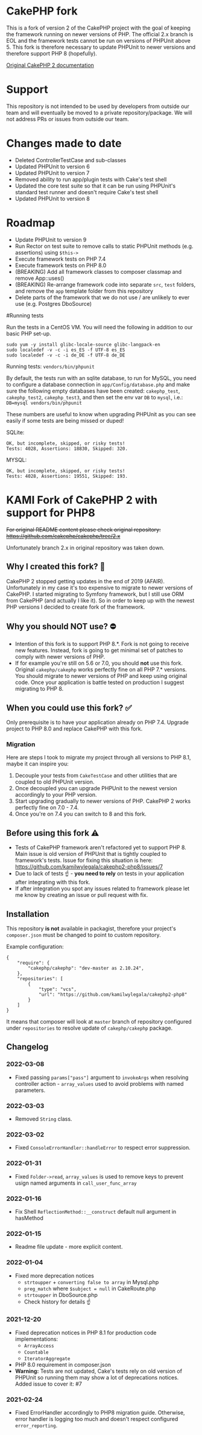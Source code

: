 # CakePHP fork

This is a fork of version 2 of the CakePHP project with the goal of keeping the framework running on newer versions of PHP. The official 2.x branch is EOL and the framework tests cannot be run on versions of PHPUnit above 5. This fork is therefore necessary to update PHPUnit to newer versions and therefore support PHP 8 (hopefully).

[Original CakePHP 2 documentation](https://book.cakephp.org/2/en/contributing/documentation.html)

# Support
This repository is not intended to be used by developers from outside our team and will eventually be moved to a private repository/package. We will not address PRs or issues from outside our team.

# Changes made to date
- Deleted ControllerTestCase and sub-classes
- Updated PHPUnit to version 6
- Updated PHPUnit to version 7
- Removed ability to run app/plugin tests with Cake's test shell
- Updated the core test suite so that it can be run using PHPUnit's standard test runner and doesn't require Cake's test shell
- Updated PHPUnit to version 8

# Roadmap

- Update PHPUnit to version 9
- Run Rector on test suite to remove calls to static PHPUnit methods (e.g. assertions) using `$this->`
- Execute framework tests on PHP 7.4
- Execute framework tests on PHP 8.0
- (BREAKING) Add all framework classes to composer classmap and remove App::uses()
- (BREAKING) Re-arrange framework code into separate `src`, `test` folders, and remove the `app` template folder from this repository
- Delete parts of the framework that we do not use / are unlikely to ever use (e.g. Postgres DboSource)

#Running tests

Run the tests in a CentOS VM. You will need the following in addition to our basic PHP set-up.

```
sudo yum -y install glibc-locale-source glibc-langpack-en
sudo localedef -v -c -i es_ES -f UTF-8 es_ES
sudo localedef -v -c -i de_DE -f UTF-8 de_DE
```

Running tests:
`vendors/bin/phpunit`

By default, the tests run with an sqlite database, to run for MySQL, you need to configure a database connection in `app/Config/database.php` and make sure the following empty databases have been created:
`cakephp_test`, `cakephp_test2`, `cakephp_test3`, and then set the env var `DB` to `mysql`, i.e.:
`DB=mysql vendors/bin/phpunit`

These numbers are useful to know when upgrading PHPUnit as you can see easily if some tests are being missed or duped!

SQLite:
```
OK, but incomplete, skipped, or risky tests!
Tests: 4028, Assertions: 18830, Skipped: 320.
```

MYSQL:
```
OK, but incomplete, skipped, or risky tests!
Tests: 4028, Assertions: 19551, Skipped: 193.
```


# KAMI Fork of CakePHP 2 with support for PHP8

~~For original README content please check original repository: https://github.com/cakephp/cakephp/tree/2.x~~

Unfortunately branch 2.x in original repository was taken down.

## Why I created this fork? 🤔

CakePHP 2 stopped getting updates in the end of 2019 (AFAIR). Unfortunately in my case it's too expensive to migrate to newer versions of CakePHP. I started migrating to Symfony framework, but I still use ORM from CakePHP (and actually I like it). So in order to keep up with the newest PHP versions I decided to create fork of the framework.

## Why you should NOT use? ⛔

- Intention of this fork is to support PHP 8.*. Fork is not going to receive new features. Instead, fork is going to get minimal set of patches to comply with newer versions of PHP.
- If for example you're still on 5.6 or 7.0, you should **not** use this fork. Original `cakephp/cakephp` works perfectly fine on all PHP 7.* versions. You should migrate to newer versions of PHP and keep using original code. Once your application is battle tested on production I suggest migrating to PHP 8.

## When you could use this fork? ✅

Only prerequisite is to have your application already on PHP 7.4. Upgrade project to PHP 8.0 and replace CakePHP with this fork.

### Migration

Here are steps I took to migrate my project through all versions to PHP 8.1, maybe it can inspire you:

1. Decouple your tests from `CakeTestCase` and other utilities that are coupled to old PHPUnit version.
2. Once decoupled you can upgrade PHPUnit to the newest version accordingly to your PHP version.
3. Start upgrading gradually to newer versions of PHP. CakePHP 2 works perfectly fine on 7.0 - 7.4.
4. Once you're on 7.4 you can switch to 8 and this fork.

## Before using this fork ⚠️

- Tests of CakePHP framework aren't refactored yet to support PHP 8. Main issue is old version of PHPUnit that is tightly coupled to framework's tests. Issue for fixing this situation is here: https://github.com/kamilwylegala/cakephp2-php8/issues/7
- Due to lack of tests ☝️ - **you need to rely** on tests in your application after integrating with this fork.
- If after integration you spot any issues related to framework please let me know by creating an issue or pull request with fix.

## Installation

This repository **is not** available in packagist, therefore your project's `composer.json` must be changed to point to custom repository.

Example configuration:
```
{
	"require": {
		"cakephp/cakephp": "dev-master as 2.10.24",
	},
	"repositories": [
        {
            "type": "vcs",
            "url": "https://github.com/kamilwylegala/cakephp2-php8"
        }
    ]
}
```

It means that composer will look at `master` branch of repository configured under `repositories` to resolve update of `cakephp/cakephp` package.

## Changelog

### 2022-03-08

- Fixed passing `params["pass"]` argument to `invokeArgs` when resolving controller action - `array_values` used to avoid problems with named parameters.

### 2022-03-03

- Removed `String` class.

### 2022-03-02

- Fixed `ConsoleErrorHandler::handleError` to respect error suppression.

### 2022-01-31

- Fixed `Folder->read`, `array_values` is used to remove keys to prevent usign named arguments in `call_user_func_array`

### 2022-01-16

- Fix Shell `ReflectionMethod::__construct` default null argument in hasMethod

### 2022-01-15

- Readme file update - more explicit content.

### 2022-01-04

- Fixed more deprecation notices
	- `strtoupper` + `converting false to array` in Mysql.php
	- `preg_match` where `$subject = null` in CakeRoute.php
	- `strtoupper` in DboSource.php
	- Check history for details ☝️


### 2021-12-20

- Fixed deprecation notices in PHP 8.1 for production code implementations:
	- `ArrayAccess`
	- `Countable`
	- `IteratorAggregate`
- PHP 8.0 requirement in composer.json
- **Warning:** Tests are not updated, Cake's tests rely on old version of PHPUnit so running them may show a lot of deprecations notices. Added issue to cover it: #7

### 2021-02-24

- Fixed ErrorHandler accordingly to PHP8 migration guide. Otherwise, error handler is logging too much and doesn't respect configured `error_reporting`.
